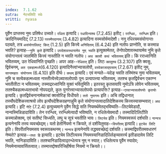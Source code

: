 ```yaml
---
index:  7.1.62
sutra:  नेट्यलिटि रथेः
vritti:  nyasa
---
```


पूर्वेण प्राप्तस्य नुमः प्रतिषेध उच्यते। `रधिता` इत्यादि। `रधादिभ्यश्च` (7.2.45) इतीट्। `ररन्धिव, ररन्धिम` इति। क्रादिनियमादिट् (7.2.13) `परस्मैपदानाम्` (3.4.82) इत्यादिना वस्मसोर्वमादेशौ।
ननु रधिरयमसंयोगान्तः पठ्यते, तत्र `असंयोगाल्लिट् कित्` (1.2.5) इति कित्त्वे `अनिदिताम्` (6.4.24) इति नलोपः प्राप्नोति, स कस्मान्न भवति? इत्याह--`नुमि कृते` इत्यादि। `उपदेशावस्थायामेव नुम् भवति` इत्युक्तमेतत्, तेनोपदेशावस्थायामेव नुमि कृते संयोगान्तत्वं जातमिति कित्त्वं नास्तीति न भवति नलोपः।
`अथ क्वसौ कथं भवितव्यम्` इति। किं रराध्वानिति भवितव्यम्, उत रेधिवानिति पृच्छति। अपर आह--`रेधिवात्` इति। लिटः `क्वसुश्च` (3.2.107) इति क्वसुः, द्विर्वचनम्, `अत एकहल्मध्ये`(6.4.120) इत्यादिनैत्त्वांभ्यासलोपौ, `वस्वेकाजाद्घसाम्` (7.2.67) इतीट् नुम्, `सान्तमहतः संयोगस्य` (6.4.10) इति दीर्घः। `कथम्` इत्यादि। एवं मन्यते--यदेङ् भवति तस्मिंश्च नुमा भवितव्यम्, नुमि च सत्येकहल्मध्यता नास्तीत्येत्त्वेऽब्यासलोपयोः पुनः प्रत्यापत्त्या भवितव्यम्, ततश्च कृतद्विर्वचन एकाण्न भवतीतीटा न भवितव्यम्; तस्माद्ररध्वानिति युक्तं भवितुमिति। इतरस्तु कृतसयापि नुमोऽत्रि लोपेन भवितव्यम्, ततश्चैकहल्मध्यताभावो नोपपद्यते, कुतः पुनरेत्त्वाभ्यासलोपयोः प्रत्यापत्तिः? इत्याह--`एत्त्वाभ्यासलोपयोः कृतयोः` इत्यादि। कृतद्विर्वचनानामेकाचां क्वसोरिङ् विधीयते। `ततो नुमागमः` इति। अचि तद्विधानात् तस्यौपदेशिकत्त्वाश्रयो लोप इत्यौपदेशिकग्रहणान्नुमि कृते संयोगान्तत्वादातिदेशिकस्य कित्त्वस्यासम्भवात्।
`अथ` इत्यादि। इटि `नेटि` (7.2.4) इत्युच्यमाने पुर्वेण सिद्धे सति नियमर्थमेतद्भविष्यति--लिट्येवेडादौ, नान्यस्मिन्निडादाविति। तेन ररन्धिव, ररन्धिमेत्यादौ भविष्यति, न रधितेत्येवमादौ। तस्मादिटिलिटीति कस्मान्नोक्तम्, एवं सतीष्टं सिध्यति, लघु च सूत्रं भवतीति भावः। `लिट्येव` इति। नियमस्वरूपं दर्शयति। `नान्यत्र` इत्यनेनापि तस्य व्यवच्छेद्यम्। यतो हेतोर्नियमो न क्रियते, तं दर्शयितुमाह--`विपरीतम्` इत्यादि। `इट्येव लिटि` इति। विपरीतनियमसय स्वरूपकथनम्। `नान्यत्र` इत्यनेनापि तद्ध्यवच्छेद्यं दर्शयति। कस्माद्विपरीतमवधारणं नेष्यते? इत्याह--`तथा हि` इत्यादि। इट्येव लिटीत्यस्य नियमस्यानिडादिर्ल्लिङ्व्यावर्त्त्य इतीडादावेव लिटि भवति, नानिडादाविति। ततश्चानिडादित्वाद्ररन्धेत्यत्र नुम् न स्यात्। रधितेत्यत्र पूर्वेम स्यादेव; नियमेनाव्यावर्त्तितत्वात्। तस्मात्तद्दोषपरिजिहीर्षया नियमो न क्रियते।।

